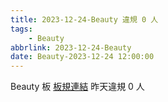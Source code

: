 ```yaml
---
title: 2023-12-24-Beauty 違規 0 人
tags:
    - Beauty
abbrlink: 2023-12-24-Beauty
date: Beauty-2023-12-24 12:00:00
---
```

Beauty 板 [板規連結](https://www.ptt.cc/bbs/Beauty/M.1630069980.A.84B.html)
昨天違規 0 人
